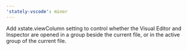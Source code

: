```yaml
---
'stately-vscode': minor
---
```


Add xstate.viewColumn setting to control whether the Visual Editor and Inspector are opened in a group beside the current file, or in the active group of the current file.
